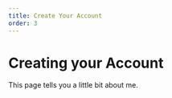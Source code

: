 ```yaml
---
title: Create Your Account
order: 3
---
```

# Creating your Account

This page tells you a little bit about me.

